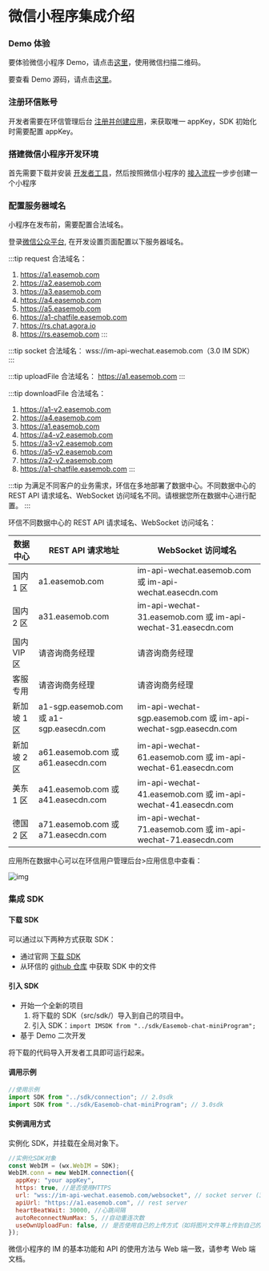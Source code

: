 # 微信小程序集成介绍

<Toc />

### Demo 体验

要体验微信小程序 Demo，请点击[这里](https://www.easemob.com/download/demo)，使用微信扫描二维码。

要查看 Demo 源码，请点击[这里](https://github.com/easemob/webim-weixin-xcx)。

### 注册环信账号

开发者需要在环信管理后台 [注册并创建应用](/product/enable_and_configure_IM.html#创建应用)，来获取唯一 appKey，SDK 初始化时需要配置 appKey。

### 搭建微信小程序开发环境

首先需要下载并安装 [开发者工具](https://developers.weixin.qq.com/miniprogram/dev/devtools/download.html)，然后按照微信小程序的 [接入流程](https://developers.weixin.qq.com/miniprogram/dev/framework/quickstart/getstart.html#%E7%94%B3%E8%AF%B7%E5%B8%90%E5%8F%B7)一步步创建一个小程序

### 配置服务器域名

小程序在发布前，需要配置合法域名。

登录[微信公众平台](https://mp.weixin.qq.com/), 在开发设置页面配置以下服务器域名。

:::tip
request 合法域名：

1. https://a1.easemob.com
2. https://a2.easemob.com
3. https://a3.easemob.com
4. https://a4.easemob.com
5. https://a5.easemob.com
6. https://a1-chatfile.easemob.com
7. https://rs.chat.agora.io
8. https://rs.easemob.com
:::

:::tip
socket 合法域名：
wss://im-api-wechat.easemob.com（3.0 IM SDK）
:::

:::tip
uploadFile 合法域名：
https://a1.easemob.com
:::

:::tip
downloadFile 合法域名：

1. https://a1-v2.easemob.com
2. https://a4.easemob.com
3. https://a1.easemob.com
4. https://a4-v2.easemob.com
5. https://a3-v2.easemob.com
6. https://a5-v2.easemob.com
7. https://a2-v2.easemob.com
8. https://a1-chatfile.easemob.com
:::

:::tip
为满足不同客户的业务需求，环信在多地部署了数据中心。不同数据中心的 REST API 请求域名、WebSocket 访问域名不同。请根据您所在数据中心进行配置。
:::

环信不同数据中心的 REST API 请求域名、WebSocket 访问域名：

| 数据中心      | REST API 请求地址      | WebSocket 访问域名          |
| ------------- | ------------------ | -------------------------------- |
| 国内 1 区   | a1.easemob.com    | im-api-wechat.easemob.com 或 im-api-wechat.easecdn.com   |
| 国内 2 区   | a31.easemob.com   | im-api-wechat-31.easemob.com 或 im-api-wechat-31.easecdn.com |
| 国内 VIP 区 | 请咨询商务经理    | 请咨询商务经理     |
| 客服专用    | 请咨询商务经理    | 请咨询商务经理   |
| 新加坡 1 区   | a1-sgp.easemob.com 或 a1-sgp.easecdn.com | im-api-wechat-sgp.easemob.com  或 im-api-wechat-sgp.easecdn.com  |
| 新加坡 2 区   | a61.easemob.com 或 a61.easecdn.com | im-api-wechat-61.easemob.com 或 im-api-wechat-61.easecdn.com |
| 美东 1 区     | a41.easemob.com 或 a41.easecdn.com       | im-api-wechat-41.easemob.com 或 im-api-wechat-41.easecdn.com   |
| 德国 2 区 | a71.easemob.com 或 a71.easecdn.com       | im-api-wechat-71.easemob.com 或 im-api-wechat-71.easecdn.com   |

应用所在数据中心可以在环信用户管理后台>应用信息中查看：

![img](/images/applet/service_overview.png)

### 集成 SDK

#### 下载 SDK

可以通过以下两种方式获取 SDK：

- 通过官网 [下载 SDK](https://www.easemob.com/download/im)
- 从环信的 [github 仓库](https://github.com/easemob/webim-weixin-xcx/tree/master/src/sdk) 中获取 SDK 中的文件

#### 引入 SDK

- 开始一个全新的项目
  1. 将下载的 SDK（src/sdk/）导入到自己的项目中。
  2. 引入 SDK：`import IMSDK from "../sdk/Easemob-chat-miniProgram";`
- 基于 Demo 二次开发

将下载的代码导入开发者工具即可运行起来。

#### 调用示例

```JavaScript
//使用示例
import SDK from "../sdk/connection"; // 2.0sdk
import SDK from "../sdk/Easemob-chat-miniProgram"; // 3.0sdk
```

#### 实例调用方式

实例化 SDK，并挂载在全局对象下。

```JavaScript
//实例化SDK对象
const WebIM = (wx.WebIM = SDK);
WebIM.conn = new WebIM.connection({
  appKey: "your appKey",
  https: true, //是否使用HTTPS
  url: "wss://im-api-wechat.easemob.com/websocket", // socket server (3.0 SDK)
  apiUrl: "https://a1.easemob.com", // rest server
  heartBeatWait: 30000, //心跳间隔
  autoReconnectNumMax: 5, //自动重连次数
  useOwnUploadFun: false, // 是否使用自己的上传方式（如将图片文件等上传到自己的服务器，构建消息时只传url）
});
```

微信小程序的 IM 的基本功能和 API 的使用方法与 Web 端一致，请参考 Web 端文档。
